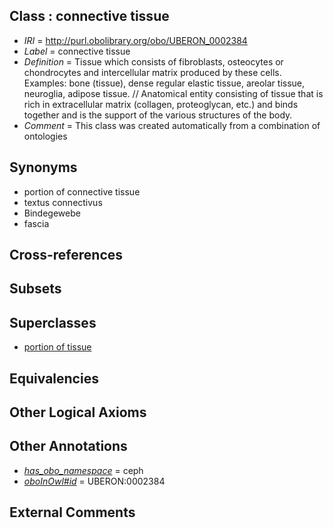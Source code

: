 
## Class : connective tissue

 * *IRI* = http://purl.obolibrary.org/obo/UBERON_0002384
 * *Label* = connective tissue
 * *Definition* = Tissue which consists of fibroblasts, osteocytes or chondrocytes and intercellular matrix produced by these cells. Examples: bone (tissue), dense regular elastic tissue, areolar tissue, neuroglia, adipose tissue. // Anatomical entity consisting of tissue that is rich in extracellular matrix (collagen, proteoglycan, etc.) and binds together and is the support of the various structures of the body.
 * *Comment* = This class was created automatically from a combination of ontologies

## Synonyms

 * portion of connective tissue
 * textus connectivus
 * Bindegewebe
 * fascia

## Cross-references


## Subsets


## Superclasses

 * [portion of tissue](../../UBERON/79/UBERON_0000479.md)

## Equivalencies


## Other Logical Axioms


## Other Annotations

 * *[has_obo_namespace](../../ce/oboInOwl#hasOBONamespace.md)* = ceph
 * *[oboInOwl#id](../../id/oboInOwl#id.md)* = UBERON:0002384

## External Comments

